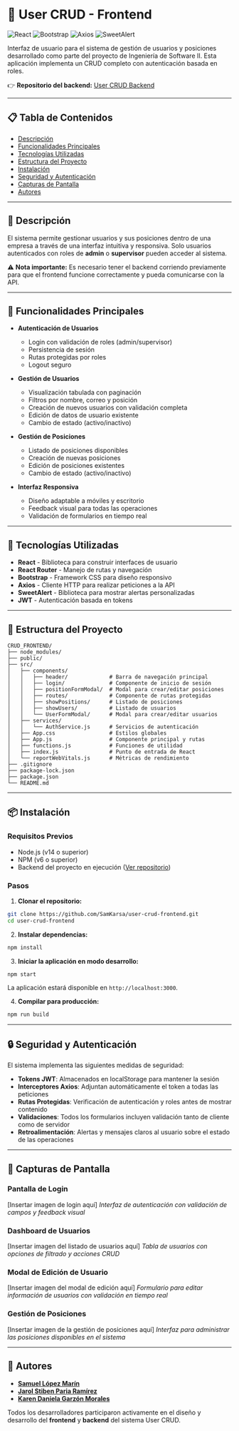 # 🚀 User CRUD - Frontend

![React](https://img.shields.io/badge/React-20232A?style=for-the-badge&logo=react&logoColor=61DAFB)
![Bootstrap](https://img.shields.io/badge/Bootstrap-563D7C?style=for-the-badge&logo=bootstrap&logoColor=white)
![Axios](https://img.shields.io/badge/Axios-5A29E4?style=for-the-badge&logo=axios&logoColor=white)
![SweetAlert](https://img.shields.io/badge/SweetAlert-FF6384?style=for-the-badge&logo=sweetalert&logoColor=white)

Interfaz de usuario para el sistema de gestión de usuarios y posiciones desarrollado como parte del proyecto de Ingeniería de Software II. Esta aplicación implementa un CRUD completo con autenticación basada en roles.

👉 **Repositorio del backend:** [User CRUD Backend](https://github.com/JarolParia/CRUD.git)

---

## 📋 Tabla de Contenidos

- [Descripción](#-descripción)
- [Funcionalidades Principales](#-funcionalidades-principales)
- [Tecnologías Utilizadas](#-tecnologías-utilizadas)
- [Estructura del Proyecto](#-estructura-del-proyecto)
- [Instalación](#-instalación)
- [Seguridad y Autenticación](#-seguridad-y-autenticación)
- [Capturas de Pantalla](#-capturas-de-pantalla)
- [Autores](#-autores)

---

## 📝 Descripción

El sistema permite gestionar usuarios y sus posiciones dentro de una empresa a través de una interfaz intuitiva y responsiva. Solo usuarios autenticados con roles de **admin** o **supervisor** pueden acceder al sistema.

⚠️ **Nota importante:** Es necesario tener el backend corriendo previamente para que el frontend funcione correctamente y pueda comunicarse con la API.

---

## 🔐 Funcionalidades Principales

- **Autenticación de Usuarios**
  - Login con validación de roles (admin/supervisor)
  - Persistencia de sesión
  - Rutas protegidas por roles
  - Logout seguro

- **Gestión de Usuarios**
  - Visualización tabulada con paginación
  - Filtros por nombre, correo y posición
  - Creación de nuevos usuarios con validación completa
  - Edición de datos de usuario existente
  - Cambio de estado (activo/inactivo)

- **Gestión de Posiciones**
  - Listado de posiciones disponibles
  - Creación de nuevas posiciones
  - Edición de posiciones existentes
  - Cambio de estado (activo/inactivo)

- **Interfaz Responsiva**
  - Diseño adaptable a móviles y escritorio
  - Feedback visual para todas las operaciones
  - Validación de formularios en tiempo real

---

## 🧰 Tecnologías Utilizadas

- **React** - Biblioteca para construir interfaces de usuario
- **React Router** - Manejo de rutas y navegación
- **Bootstrap** - Framework CSS para diseño responsivo
- **Axios** - Cliente HTTP para realizar peticiones a la API
- **SweetAlert** - Biblioteca para mostrar alertas personalizadas
- **JWT** - Autenticación basada en tokens

---

## 📂 Estructura del Proyecto

```
CRUD_FRONTEND/
├── node_modules/
├── public/
├── src/
│   ├── components/
│   │   ├── header/             # Barra de navegación principal
│   │   ├── login/              # Componente de inicio de sesión
│   │   ├── positionFormModal/  # Modal para crear/editar posiciones
│   │   ├── routes/             # Componente de rutas protegidas
│   │   ├── showPositions/      # Listado de posiciones
│   │   ├── showUsers/          # Listado de usuarios
│   │   └── UserFormModal/      # Modal para crear/editar usuarios
│   ├── services/
│   │   └── AuthService.js      # Servicios de autenticación
│   ├── App.css                 # Estilos globales
│   ├── App.js                  # Componente principal y rutas
│   ├── functions.js            # Funciones de utilidad
│   ├── index.js                # Punto de entrada de React
│   └── reportWebVitals.js      # Métricas de rendimiento
├── .gitignore
├── package-lock.json
├── package.json
└── README.md
```

---

## 📦 Instalación

### Requisitos Previos
- Node.js (v14 o superior)
- NPM (v6 o superior)
- Backend del proyecto en ejecución ([Ver repositorio](https://github.com/JarolParia/CRUD.git))

### Pasos

1. **Clonar el repositorio:**

```bash
git clone https://github.com/SamKarsa/user-crud-frontend.git
cd user-crud-frontend
```

2. **Instalar dependencias:**

```bash
npm install
```

3. **Iniciar la aplicación en modo desarrollo:**

```bash
npm start
```

La aplicación estará disponible en `http://localhost:3000`.

4. **Compilar para producción:**

```bash
npm run build
```

---

## 🔒 Seguridad y Autenticación

El sistema implementa las siguientes medidas de seguridad:

- **Tokens JWT**: Almacenados en localStorage para mantener la sesión
- **Interceptores Axios**: Adjuntan automáticamente el token a todas las peticiones
- **Rutas Protegidas**: Verificación de autenticación y roles antes de mostrar contenido
- **Validaciones**: Todos los formularios incluyen validación tanto de cliente como de servidor
- **Retroalimentación**: Alertas y mensajes claros al usuario sobre el estado de las operaciones

---

## 📸 Capturas de Pantalla

### Pantalla de Login
[Insertar imagen de login aquí]
*Interfaz de autenticación con validación de campos y feedback visual*

### Dashboard de Usuarios
[Insertar imagen del listado de usuarios aquí]
*Tabla de usuarios con opciones de filtrado y acciones CRUD*

### Modal de Edición de Usuario
[Insertar imagen del modal de edición aquí]
*Formulario para editar información de usuarios con validación en tiempo real*

### Gestión de Posiciones
[Insertar imagen de la gestión de posiciones aquí]
*Interfaz para administrar las posiciones disponibles en el sistema*

---

## 👥 Autores

- [**Samuel López Marín**](https://github.com/SamKarsa)
- [**Jarol Stiben Paria Ramírez**](https://github.com/JarolParia)
- [**Karen Daniela Garzón Morales**](https://github.com/Karencita777)

Todos los desarrolladores participaron activamente en el diseño y desarrollo del **frontend** y **backend** del sistema User CRUD.
